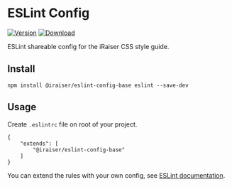 # ESLint Config

[![Version](https://flat.badgen.net/npm/v/@iraiser/eslint-config-base)](https://www.npmjs.com/package/@iraiser/eslint-config-base)
[![Download](https://flat.badgen.net/npm/dt/@iraiser/eslint-config-base)](https://www.npmjs.com/package/@iraiser/eslint-config-base)

ESLint shareable config for the iRaiser CSS style guide.

## Install

    npm install @iraiser/eslint-config-base eslint --save-dev
    
## Usage

Create ``.eslintrc`` file on root of your project.

```
{
    "extends": [
        "@iraiser/eslint-config-base"
    ]
}
```

You can extend the rules with your own config, see [ESLint documentation](https://eslint.org/docs/developer-guide/shareable-configs#using-a-shareable-config).
